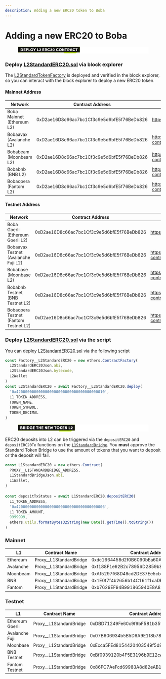 ```yaml
---
description: Adding a new ERC20 token to Boba
---
```


# Adding a new ERC20 to Boba

<figure><img src="../../.gitbook/assets/Artboard 1 (9).png" alt=""><figcaption></figcaption></figure>

### Deploy [L2StandardERC20.sol](https://github.com/bobanetwork/boba/blob/release/v0.2.2/packages/contracts/contracts/standards/L2StandardERC20.sol) via block explorer

The [L2StandardTokenFactory](https://github.com/bobanetwork/boba/blob/release/v0.2.2/packages/contracts/contracts/L2/messaging/L2StandardTokenFactory.sol) is deployed and verified in the block explorer, so you can interact with the block explorer to deploy a new ERC20 token.

#### Mainnet Address

| Network                    | Contract Address                           | Block Explorer URL                                                                                                          |
| -------------------------- | ------------------------------------------ | --------------------------------------------------------------------------------------------------------------------------- |
| Boba Mainnet (Ethereum L2) | 0xD2ae16D8c66ac7bc1Cf3c9e5d6bfE5f76BeDb826 | https://bobascan.com/address/0xD2ae16D8c66ac7bc1Cf3c9e5d6bfE5f76BeDb826#writeContract                                       |
| Bobaavax (Avalanche L2)    | 0xD2ae16D8c66ac7bc1Cf3c9e5d6bfE5f76BeDb826 | https://blockexplorer.avax.boba.network/address/0xD2ae16D8c66ac7bc1Cf3c9e5d6bfE5f76BeDb826/write-contract#address-tabs      |
| Bobabeam (Moonbeam L2)     | 0xD2ae16D8c66ac7bc1Cf3c9e5d6bfE5f76BeDb826 | https://blockexplorer.bobabeam.boba.network/address/0xD2ae16D8c66ac7bc1Cf3c9e5d6bfE5f76BeDb826/write-contract#address-tabs  |
| Bobabnb (BNB L2)           | 0xD2ae16D8c66ac7bc1Cf3c9e5d6bfE5f76BeDb826 | https://blockexplorer.bnb.boba.network/address/0xD2ae16D8c66ac7bc1Cf3c9e5d6bfE5f76BeDb826/write-contract#address-tabs       |
| Bobaopera (Fantom L2)      | 0xD2ae16D8c66ac7bc1Cf3c9e5d6bfE5f76BeDb826 | https://blockexplorer.bobaopera.boba.network/address/0xD2ae16D8c66ac7bc1Cf3c9e5d6bfE5f76BeDb826/write-contract#address-tabs |

#### Testnet Address

| Network                               | Contract Address                           | Block Explorer URL                                                                                                                  |
| ------------------------------------- | ------------------------------------------ | ----------------------------------------------------------------------------------------------------------------------------------- |
| Boba Goerli (Ethereum Goerli L2)      | 0xD2ae16D8c66ac7bc1Cf3c9e5d6bfE5f76BeDb826 | https://testnet.bobascan.com/address/0xD2ae16D8c66ac7bc1Cf3c9e5d6bfE5f76BeDb826#writeContract                                       |
| Bobaavax Testnet (Avalanche Fuji L2)  | 0xD2ae16D8c66ac7bc1Cf3c9e5d6bfE5f76BeDb826 | https://blockexplorer.testnet.avax.boba.network/address/0xD2ae16D8c66ac7bc1Cf3c9e5d6bfE5f76BeDb826/write-contract#address-tabs      |
| Bobabase (Moonbase L2)                | 0xD2ae16D8c66ac7bc1Cf3c9e5d6bfE5f76BeDb826 | https://blockexplorer.bobabase.boba.network/address/0xD2ae16D8c66ac7bc1Cf3c9e5d6bfE5f76BeDb826/write-contract#address-tabs          |
| Bobabnb Testnet (BNB Testnet L2)      | 0xD2ae16D8c66ac7bc1Cf3c9e5d6bfE5f76BeDb826 | https://blockexplorer.testnet.bnb.boba.network/address/0xD2ae16D8c66ac7bc1Cf3c9e5d6bfE5f76BeDb826/write-contract#address-tabs       |
| Bobaopera Testnet (Fantom Testnet L2) | 0xD2ae16D8c66ac7bc1Cf3c9e5d6bfE5f76BeDb826 | https://blockexplorer.testnet.bobaopera.boba.network/address/0xD2ae16D8c66ac7bc1Cf3c9e5d6bfE5f76BeDb826/write-contract#address-tabs |

### Deploy [L2StandardERC20.sol](https://github.com/bobanetwork/boba/blob/release/v0.2.2/packages/contracts/contracts/standards/L2StandardERC20.sol) via the script

You can deploy [L2StandardERC20.sol](https://github.com/bobanetwork/boba/blob/release/v0.2.2/packages/contracts/contracts/standards/L2StandardERC20.sol) via the following script

```js
const Factory__L2StandardERC20 = new ethers.ContractFactory(
  L2StandardERC20Json.abi,
  L2StandardERC20Json.bytecode,
  L2Wallet
)
const L2StandardERC20 = await Factory__L2StandardERC20.deploy(
  '0x4200000000000000000000000000000000000010',
  L1_TOKEN_ADDRESS,
  TOKEN_NAME,
  TOKEN_SYMBOL,
  TOKEN_DECIMAL
)
```



<figure><img src="../../.gitbook/assets/Artboard 2 (5).png" alt=""><figcaption></figcaption></figure>

ERC20 deposits into L2 can be triggered via the `depositERC20` and `depositERC20To` functions on the [`L1StandardBridge`](https://github.com/bobanetwork/boba/blob/release/v0.2.2/packages/contracts/contracts/L1/messaging/L1StandardBridge.sol). You **must** approve the Standard Token Bridge to use the amount of tokens that you want to deposit or the deposit will fail.

```js
const L1StandardERC20 = new ethers.Contract(
  PROXY__L1STANDARDBRIDGE_ADDRESS,
  L1StandardBridgeJson.abi,
  L1Wallet,
)

const depositTxStatus = await L1StandardERC20.depositERC20(
  L1_TOKEN_ADDRESS,
  '0x4200000000000000000000000000000000000006',
  L1_TOKEN_AMOUNT,
  9999999,
  ethers.utils.formatBytes32String(new Date().getTime().toString())
)
```

### Mainnet

| L1        | Contract Name             | Contract Address                           |
| --------- | ------------------------- | ------------------------------------------ |
| Ethereum  | Proxy\_\_L1StandardBridge | 0xdc1664458d2f0B6090bEa60A8793A4E66c2F1c00 |
| Avalanche | Proxy\_\_L1StandardBridge | 0xf188F1e92B2c78956D2859b84684BFD17103e22c |
| Moonbeam  | Proxy\_\_L1StandardBridge | 0xAf5297f68D48cd2DE37Ee5cbaC0647fbA4132985 |
| BNB       | Proxy\_\_L1StandardBridge | 0x1E0f7f4b2656b14C161f1caDF3076C02908F9ACC |
| Fantom    | Proxy\_\_L1StandardBridge | 0xb7629EF94B991865940E8A840Aa7d68fa88c3Fe8 |

### Testnet

| L1              | Contract Name             | Contract Address                           |
| --------------- | ------------------------- | ------------------------------------------ |
| Ethereum Goerli | Proxy\_\_L1StandardBridge | 0xDBD71249Fe60c9f9bF581b3594734E295EAfA9b2 |
| Avalanche Fuji  | Proxy\_\_L1StandardBridge | 0x07B606934b5B5D6A9E1f8b78A0B26215FF58Ad56 |
| Moonbase        | Proxy\_\_L1StandardBridge | 0xEcca5FEd8154420403549f5d8F123fcE69fae806 |
| BNB Testnet     | Proxy\_\_L1StandardBridge | 0xBf0939120b4F5E3196b9E12cAC291e03dD058e9a |
| Fantom Testnet  | Proxy\_\_L1StandardBridge | 0x86FC7AeFcd69983A8d82eAB1E0EaFD38bB42fd3f |
